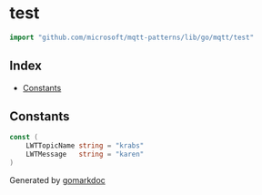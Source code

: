 <!-- Code generated by gomarkdoc. DO NOT EDIT -->

# test

```go
import "github.com/microsoft/mqtt-patterns/lib/go/mqtt/test"
```

## Index

- [Constants](<#constants>)


## Constants

<a name="LWTTopicName"></a>

```go
const (
    LWTTopicName string = "krabs"
    LWTMessage   string = "karen"
)
```

Generated by [gomarkdoc](<https://github.com/princjef/gomarkdoc>)
